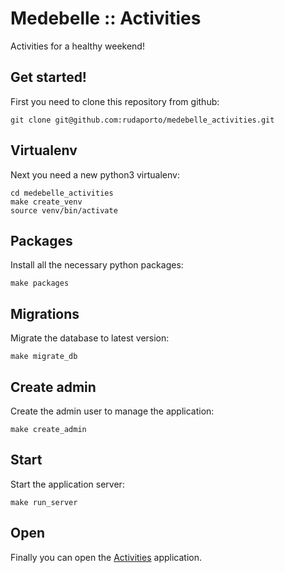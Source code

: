 # Medebelle :: Activities

Activities for a healthy weekend!

## Get started!

First you need to clone this repository from github:

```
git clone git@github.com:rudaporto/medebelle_activities.git
```

## Virtualenv

Next you need a new python3 virtualenv:

```
cd medebelle_activities
make create_venv
source venv/bin/activate
```

## Packages

Install all the necessary python packages:

```
make packages
```

## Migrations

Migrate the database to latest version:

```
make migrate_db
```

## Create admin

Create the admin user to manage the application:

```
make create_admin
```

## Start

Start the application server:

```
make run_server
```

## Open

Finally you can open the [Activities](http://localhost:8089) application.
